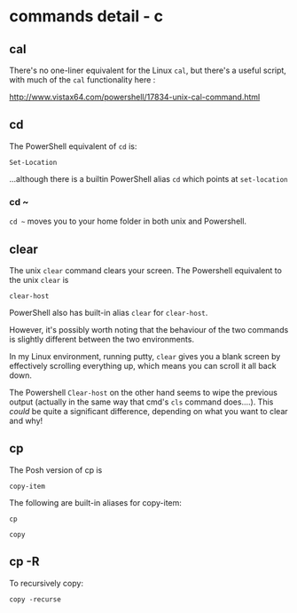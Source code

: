 # commands detail - c

## cal

There's no one-liner equivalent for the Linux `cal`, but there's a useful script, with much of the `cal` functionality here :

<http://www.vistax64.com/powershell/17834-unix-cal-command.html>

## cd
The PowerShell equivalent of `cd` is:

~~~~~~~~
Set-Location 
~~~~~~~~

...although there is a builtin PowerShell alias `cd` which points at `set-location`

### cd ~
`cd ~` moves you to your home folder in both unix and Powershell.

## clear
The unix `clear` command clears your screen. The Powershell equivalent to the unix `clear` is

~~~~~~~~
clear-host
~~~~~~~~

PowerShell also has built-in alias `clear` for `clear-host`.

However, it's possibly worth noting that the behaviour of the two commands is slightly different between the two environments.

In my Linux environment, running putty, `clear` gives you a blank screen by effectively scrolling everything up, which means you can scroll it all back down.  

The Powershell `Clear-host` on the other hand seems to wipe the previous output (actually in the same way that cmd's `cls` command does....). This _could_ be quite a significant difference, depending on what you want to clear and why!  

## cp

The Posh version of cp is

~~~~~~~~
copy-item

~~~~~~~~

The following are built-in aliases for copy-item:

~~~~~~~~
cp

copy
~~~~~~~~

## cp -R

To recursively copy:

~~~~~~~~
copy -recurse
~~~~~~~~

